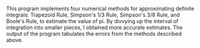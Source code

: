 This program implements four numerical methods for approximating definite integrals: Trapezoid Rule, Simpson's 1/3 Rule, Simpson's 3/8 Rule, and Boole's Rule, to estimate the value of pi. By divvying up the interval of integration into smaller pieces, I obtained more accurate estimates. The output of the program tabulates the errors from the methods described above.
